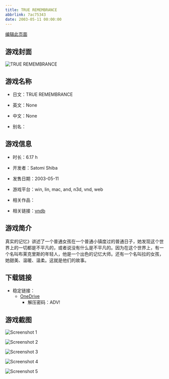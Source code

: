 ```yaml
---
title: TRUE REMEMBRANCE
abbrlink: 7ac75343
date: 2003-05-11 00:00:00
---
```

[编辑此页面](https://github.com/ACG-3/ADV3-source/blob/main/source/_posts/games/TRUE%20REMEMBRANCE.md)

## 游戏封面

![TRUE REMEMBRANCE](https://pan.timero.xyz/onedrive/img_lib_001/TRUE%20REMEMBRANCE_cover.avif)


## 游戏名称

- 日文：TRUE REMEMBRANCE
- 英文：None
- 中文：None

- 别名：


## 游戏信息

- 时长：6.17 h
- 开发者：Satomi Shiba
- 发售日期：2003-05-11
- 游戏平台：win, lin, mac, and, n3d, vnd, web
- 相关作品：

- 相关链接：[vndb](https://vndb.org/v103)


## 游戏简介

真实的记忆》讲述了一个普通女孩在一个普通小镇度过的普通日子，她发现这个世界上的一切都是不平凡的，或者说没有什么是不平凡的。因为在这个世界上，有一个名叫布莱克里斯的年轻人，他是一个出色的记忆大师。还有一个名叫拉的女孩，她甜美、温暖、温柔。这就是他们的故事。




## 下载链接

- 稳定链接：
    - [OneDrive](https://pan.timero.xyz/onedrive/adv_lib_001/TRUE%20REMEMBRANCE)
        - 解压密码：ADV!



## 游戏截图


![Screenshot 1](https://pan.timero.xyz/onedrive/img_lib_001/TRUE%20REMEMBRANCE_Screenshot_1.avif)

![Screenshot 2](https://pan.timero.xyz/onedrive/img_lib_001/TRUE%20REMEMBRANCE_Screenshot_2.avif)

![Screenshot 3](https://pan.timero.xyz/onedrive/img_lib_001/TRUE%20REMEMBRANCE_Screenshot_3.avif)

![Screenshot 4](https://pan.timero.xyz/onedrive/img_lib_001/TRUE%20REMEMBRANCE_Screenshot_4.avif)

![Screenshot 5](https://pan.timero.xyz/onedrive/img_lib_001/TRUE%20REMEMBRANCE_Screenshot_5.avif)


